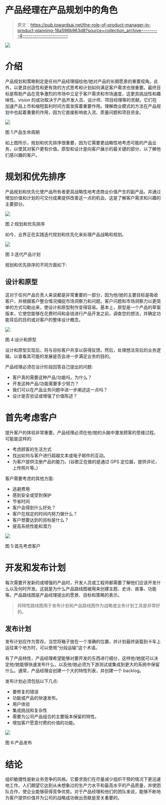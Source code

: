 # 产品经理在产品规划中的角色

> 原文：<https://pub.towardsai.net/the-role-of-product-manager-in-product-planning-16a596b963d8?source=collection_archive---------4----------------------->

![](img/c78e52df2f34460607be456efa2b6c78.png)

# 介绍

产品规划和策略制定是任何产品经理描绘他/她对产品的长期愿景的重要视角。此外，以更具创造性和更有效的方式思考和计划如何满足客户需求也很重要。最终目标是帮助产品在竞争激烈的市场中立足于客户需求和市场速度，这更具挑战性和趣味性。vision 的成功取决于产品开发人员、设计师、项目经理等的贡献。它们在加速产品上市和缩短盈利时间方面发挥着重要作用。理解商业模式的方法在产品规划中也起着重要的作用，因为它直接影响收入流、质量问题和项目资金。

![](img/a00e650a530e57884d2cba76a4b920d7.png)

图 1:产品生命周期

如上图所示，规划和优先排序很重要，因为它需要更战略性地考虑可能的产品业务，以使其对客户更有价值。原型和设计是向客户展示的最关键的部分，以了解他们感兴趣的客户。

# 规划和优先排序

产品规划和优先化使产品所有者更具战略性地考虑商业价值产生的副产品，并通过增加价值和计划的可交付成果提供改善这一点的机会。这是了解客户需求和兴趣的主要部分。

![](img/c001dca126894cda53a823226488c20b.png)

图 2:规划和优先排序

如今，业界正在实践迭代规划和优先化来处理产品战略和规划。

![](img/a59aa24331583a53d3d406a89d7a7515.png)

图 3:迭代产品计划

规划和优先排序的不同方面如下:

## 设计和原型

这对于任何产品负责人来说都是非常重要的一部分，因为他/她的主要目标是吸收客户，并根据客户整合情况捕捉市场洞察力和问题。客户问题和市场洞察力以更简单的方式勾勒出来，使设计和原型制作变得容易。基本上，原型是一个产品的草案版本，它使您能够在花费时间和金钱进行产品开发之前，调查您的想法，并确定功能背后的目的或对客户的整体设计概念。

![](img/9d39dca4ecf2a475fc33b2c1d58d0bc3.png)

图 4:设计和原型

设计和原型实现后，将与目标客户共享以获得反馈。然后，处理想法背后的业务逻辑，以查看其可能的发展是否会进一步满足业务的目的。

产品经理必须在设计阶段回答自己提出的问题:

*   客户真的需要这种产品/功能吗，为什么？
*   开发这种产品/功能需要多少努力？
*   我们可以在产品业务问题中进一步阐述这一点吗？
*   设计是否验证或增强了价值陈述？

# 首先考虑客户

提升客户的体验非常重要。产品经理必须在他/她的头脑中激发顾客的思维过程。可能是这样的:

*   考虑顾客的生活方式
*   找出如何与客户进行超越文本或电子邮件的互动。
*   为客户提供注册产品的能力。(谷歌正在做的是通过 GPS 定位器，提供评论，上传照片等。)

客户需要考虑的其他方面:

*   逃避费用
*   感到安全或受到保护
*   节省时间
*   客户会得到什么好处？
*   客户在规定的时间内努力做什么？
*   客户想要达到的目标是什么？
*   提高系统性能和潜力

![](img/2f5adbdf5b6f80a20d4878020dbf0e97.png)

图 5:首先考虑客户

# 开发和发布计划

每次需要开发新的或增强的产品时，开发人员或工程师都需要了解他们应该开发什么以及何时开发。这就是为什么产品路线图被用来创建主题、史诗、故事、功能等。产品路线图是产品经理提出的愿景、目标和策略的表示。

> 将特性路线图用于发布计划和产品路线图作为战略或业务计划工具是非常好的。

## 发布计划

发布计划应作为暂存。当您将箱子放在一个准确的位置，并计划最终装载到卡车上运往某个地方时，可以使用“分段运输”这个术语。

有了产品特性，产品经理希望能够对要开发的东西进行细分，这样他/她就可以决定他/她能够快速发布什么，以及他/她必须为下游测试或集成到更大的系统中保留什么。通常，产品经理会创建一个大的特性列表，并创建一个 backlog。

发布计划必须包括以下几点:

*   要修复的错误
*   功能或产品的快速发布。
*   用户体验
*   集成挑战和复杂性
*   需要为公司产品组合的主要版本保留的特性。
*   增加客户愿意付费的价值的功能。

![](img/fee71afe72d2fd7a0a77cdf12dcbd0e8.png)

图 6:产品发布

# 结论

组织敏捷性是新业务竞争的风格。它要求我们在尽量减少组织干预的情况下更迅速地工作。人们期望它达到从未想象过的生产力水平和最高水平的产品质量，并使团队合作，使企业能够获得竞争优势。对于产品经理和他们的团队来说，能够不断地为客户提供价值并为公司的战略成功做出贡献是至关重要的。